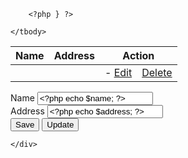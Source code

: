 
<?php include('server.php'); 

	//fetch the record to be updated
	if(isset($_GET['edit'])){
		$id = $_GET['edit'];
		$edit_state = true;	 //for update	
		$rec = mysqli_query($db, "SELECT * FROM info WHERE id=$id");
		$record = mysqli_fetch_array($rec);
		$name = $record['name'];
		$address = $record['address'];
		$id = $record['id'];
	}	

?>

<!DOCTYPE html>
<html>
<head>
	<title>CRUD: PHP & MySQL</title>
	<link rel="stylesheet" type="text/css" href="style.css">
</head>
<body>
<!---------------------------------------------------------->
	<?php if (isset($_SESSION['msg'])): ?>
		<div class="msg">
			<?php 
				echo $_SESSION['msg'];
				unset($_SESSION['msg']);
			 ?>
		</div>
	<?php endif ?>
<!---------------------------------------------------------->
<table>
	<thead>
		<tr>
			<th>Name</th>
			<th>Address</th>
			<th colspan="2">Action</th>
		</tr>
	</thead>
	<tbody>
		<?php while ($row = mysqli_fetch_array($results)){ ?>
			<tr>
				<td><?php echo $row['name']; ?></td>
				<td><?php echo $row['address']; ?></td>
				<td>-
					<a class="edit_btn" href="index.php?edit=<?php echo $row['id']; ?>">Edit</a>
				</td>
				<td>
					<a class="del_btn" href="server.php?del=<?php echo $row['id']; ?>">Delete</a>
				</td>
		</tr>
		
		<?php } ?>
	
	</tbody>
</table>

<form method="post" action="server.php">
	<!---------------------------------------------------------->
<input type="hidden" name="id" value="<?php echo $id; ?>">
	<!---------------------------------------------------------->
	<div class="input-group">
		<label>Name</label>
		<input type="text" name="name" value="<?php echo $name; ?>">
	</div>
	<div class="input-group">
		<label>Address</label>
		<input type="text" name="address" value="<?php echo $address; ?>">
	</div>
	<div class="input-group">
	<?php if ($edit_state == false): ?>
		<button type="submit" name="save" class="btn">Save</button>
	<?php else: ?>
		<button type="submit" name="update" class="btn">Update</button>
	<?php endif ?>
		
	</div>
</form>
</body>
</html>
